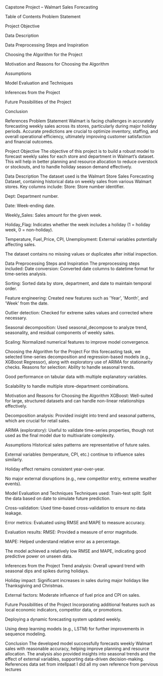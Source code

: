 Capstone Project – Walmart Sales Forecasting

Table of Contents
Problem Statement


Project Objective


Data Description


Data Preprocessing Steps and Inspiration


Choosing the Algorithm for the Project


Motivation and Reasons for Choosing the Algorithm


Assumptions


Model Evaluation and Techniques


Inferences from the Project


Future Possibilities of the Project


Conclusion


References
Problem Statement
Walmart is facing challenges in accurately forecasting weekly sales across its stores, particularly during major holiday periods. Accurate predictions are crucial to optimize inventory, staffing, and overall operational efficiency, ultimately improving customer satisfaction and financial outcomes.

Project Objective
The objective of this project is to build a robust model to forecast weekly sales for each store and department in Walmart’s dataset. This will help in better planning and resource allocation to reduce overstock or stockouts, and to handle holiday season demand effectively.

Data Description
The dataset used is the Walmart Store Sales Forecasting Dataset, containing historical data on weekly sales from various Walmart stores.
Key columns include:
Store: Store number identifier.


Dept: Department number.


Date: Week-ending date.


Weekly_Sales: Sales amount for the given week.


Holiday_Flag: Indicates whether the week includes a holiday (1 = holiday week, 0 = non-holiday).


Temperature, Fuel_Price, CPI, Unemployment: External variables potentially affecting sales.


The dataset contains no missing values or duplicates after initial inspection.

Data Preprocessing Steps and Inspiration
The preprocessing steps included:
Date conversion: Converted date columns to datetime format for time-series analysis.


Sorting: Sorted data by store, department, and date to maintain temporal order.


Feature engineering: Created new features such as 'Year', 'Month', and 'Week' from the date.


Outlier detection: Checked for extreme sales values and corrected where necessary.


Seasonal decomposition: Used seasonal_decompose to analyze trend, seasonality, and residual components of weekly sales.


Scaling: Normalized numerical features to improve model convergence.



Choosing the Algorithm for the Project
For this forecasting task, we selected time-series decomposition and regression-based models (e.g., XGBoost Regressor), along with exploratory use of ARIMA for stationarity checks.
Reasons for selection:
Ability to handle seasonal trends.


Good performance on tabular data with multiple explanatory variables.


Scalability to handle multiple store-department combinations.



Motivation and Reasons for Choosing the Algorithm
XGBoost: Well-suited for large, structured datasets and can handle non-linear relationships effectively.


Decomposition analysis: Provided insight into trend and seasonal patterns, which are crucial for retail sales.


ARIMA (exploratory): Useful to validate time-series properties, though not used as the final model due to multivariate complexity.



Assumptions
Historical sales patterns are representative of future sales.


External variables (temperature, CPI, etc.) continue to influence sales similarly.


Holiday effect remains consistent year-over-year.


No major external disruptions (e.g., new competitor entry, extreme weather events).



Model Evaluation and Techniques
Techniques used:
Train-test split: Split the data based on date to simulate future prediction.


Cross-validation: Used time-based cross-validation to ensure no data leakage.


Error metrics: Evaluated using RMSE and MAPE to measure accuracy.


Evaluation results:
RMSE: Provided a measure of error magnitude.


MAPE: Helped understand relative error as a percentage.


The model achieved a relatively low RMSE and MAPE, indicating good predictive power on unseen data.

Inferences from the Project
Trend analysis: Overall upward trend with seasonal dips and spikes during holidays.


Holiday impact: Significant increases in sales during major holidays like Thanksgiving and Christmas.


External factors: Moderate influence of fuel price and CPI on sales.



Future Possibilities of the Project
Incorporating additional features such as local economic indicators, competitor data, or promotions.


Deploying a dynamic forecasting system updated weekly.


Using deep learning models (e.g., LSTM) for further improvements in sequence modeling.



Conclusion
The developed model successfully forecasts weekly Walmart sales with reasonable accuracy, helping improve planning and resource allocation. The analysis also provided insights into seasonal trends and the effect of external variables, supporting data-driven decision-making.
References
data set from intellpaat
I did all my own reference from pervious lectures

